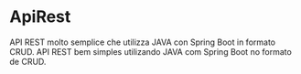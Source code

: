 # ApiRest

API REST molto semplice che utilizza JAVA con Spring Boot in formato CRUD.
API REST bem simples utilizando JAVA com Spring Boot no formato de CRUD.
